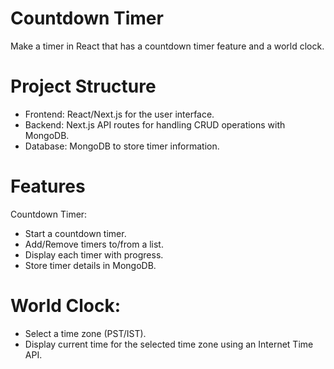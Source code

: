 # Countdown Timer
Make a timer in React that has a countdown timer feature and a world clock.

# Project Structure
- Frontend: React/Next.js for the user interface.
- Backend: Next.js API routes for handling CRUD operations with MongoDB.
- Database: MongoDB to store timer information.

# Features
Countdown Timer:

- Start a countdown timer.
- Add/Remove timers to/from a list.
- Display each timer with progress.
- Store timer details in MongoDB.

# World Clock:

- Select a time zone (PST/IST).
- Display current time for the selected time zone using an Internet Time API.